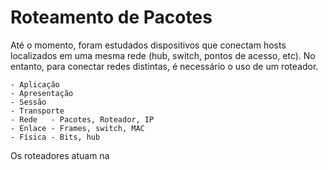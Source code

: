 # Roteamento de Pacotes

Até o momento, foram estudados dispositivos que conectam hosts localizados em uma mesma rede (hub, switch, pontos de acesso, etc). No entanto, para conectar redes distintas, é necessário o uso de um roteador.

```
- Aplicação
- Apresentação
- Sessão
- Transporte
- Rede   - Pacotes, Roteador, IP
- Enlace - Frames, switch, MAC
- Física - Bits, hub
```

Os roteadores atuam na
<!--stackedit_data:
eyJoaXN0b3J5IjpbLTE5NzI4OTI0MDldfQ==
-->